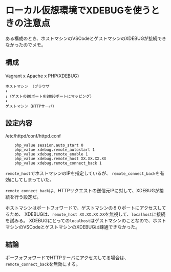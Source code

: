 # ローカル仮想環境でXDEBUGを使うときの注意点

ある構成のとき、ホストマシンのVSCodeとゲストマシンのXDEBUGが接続できなかったのでメモ。

## 構成

Vagrant x Apache x PHP(XDEBUG）
```
ホストマシン （ブラウザ
↓
↓（ゲストの80ポートを8080ポートにマッピング）
↓
ゲストマシン（HTTPサーバ）
```

## 設定内容

/etc/httpd/conf/httpd.conf
```
    php_value session.auto_start 0
    php_value xdebug.remote_autostart 1
    php_value xdebug.remote_enable 1
    php_value xdebug.remote_host XX.XX.XX.XX
    php_value xdebug.remote_connect_back 1
 ```
 
`remote_host`でホストマシンのIPを指定しているが、
`remote_connect_back`を有効にしてしまっていた。

`remote_connect_back`は、HTTPリクエストの送信元IPに対して、XDEBUGが接続を行う設定だ。

ホストマシンはポートフォワードで、ゲストマシンの８０ポートにアクセスしてるため、
XDEBUGは、`remote_host XX.XX.XX.XX`を無視して、`localhost`に接続を試みる。
XDEBUGにとっての`localhost`はゲストマシンのことなので、ホストマシンのVSCodeとゲストマシンのXDEBUGは疎通できなかった。

## 結論
ポーフォフォワードでHTTPサーバにアクセスしてる場合は、
`remote_connect_back`を無効にする。
